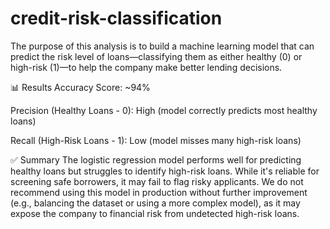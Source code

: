 # credit-risk-classification

The purpose of this analysis is to build a machine learning model that can predict the risk level of loans—classifying them as either healthy (0) or high-risk (1)—to help the company make better lending decisions.

📊 Results
Accuracy Score: ~94%

Precision (Healthy Loans - 0): High (model correctly predicts most healthy loans)

Recall (High-Risk Loans - 1): Low (model misses many high-risk loans)

✅ Summary
The logistic regression model performs well for predicting healthy loans but struggles to identify high-risk loans. While it's reliable for screening safe borrowers, it may fail to flag risky applicants. We do not recommend using this model in production without further improvement (e.g., balancing the dataset or using a more complex model), as it may expose the company to financial risk from undetected high-risk loans.

